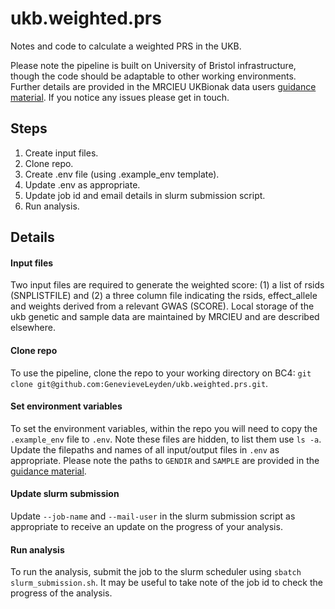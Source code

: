 # ukb.weighted.prs
Notes and code to calculate a weighted PRS in the UKB. 

Please note the pipeline is built on University of Bristol infrastructure, though the code should be adaptable to other working environments. Further details are provided in the MRCIEU UKBionak data users [guidance material](https://uob.sharepoint.com/teams/grp-UKBiobankdatausers/Shared%20Documents/Forms/AllItems.aspx?csf=1&web=1&e=r7lbYe&CID=419637d0%2Db69c%2D448a%2D94f3%2D43451d1ce495&FolderCTID=0x012000B2DDC709B6D474469A800E84D003E8D8&id=%2Fteams%2Fgrp%2DUKBiobankdatausers%2FShared%20Documents%2FGeneral%2FTraining%2FGuidance%20material). If you notice any issues please get in touch. 


## Steps 

1. Create input files. 
2. Clone repo.
3. Create .env file (using .example_env template). 
4. Update .env as appropriate. 
4. Update job id and email details in slurm submission script. 
4. Run analysis. 

## Details 

#### Input files
Two input files are required to generate the weighted score: (1) a list of rsids (SNPLISTFILE) and (2) a three column file indicating the rsids, effect_allele and weights derived from a relevant GWAS (SCORE). Local storage of the ukb genetic and sample data are maintained by MRCIEU and are described elsewhere. 

#### Clone repo 
To use the pipeline, clone the repo to your working directory on BC4: `git clone git@github.com:GenevieveLeyden/ukb.weighted.prs.git`. 

#### Set environment variables 
To set the environment variables, within the repo you will need to copy the `.example_env` file to `.env`. Note these files are hidden, to list them use `ls -a`. Update the filepaths and names of all input/output files in `.env` as appropriate. Please note the paths to `GENDIR` and `SAMPLE` are provided in the [guidance material](https://uob.sharepoint.com/teams/grp-UKBiobankdatausers/Shared%20Documents/Forms/AllItems.aspx?csf=1&web=1&e=r7lbYe&CID=419637d0%2Db69c%2D448a%2D94f3%2D43451d1ce495&FolderCTID=0x012000B2DDC709B6D474469A800E84D003E8D8&id=%2Fteams%2Fgrp%2DUKBiobankdatausers%2FShared%20Documents%2FGeneral%2FTraining%2FGuidance%20material). 

#### Update slurm submission 
Update `--job-name` and `--mail-user` in the slurm submission script as appropriate to receive an update on the progress of your analysis. 

#### Run analysis 
To run the analysis, submit the job to the slurm scheduler using `sbatch slurm_submission.sh`. It may be useful to take note of the job id to check the progress of the analysis. 

